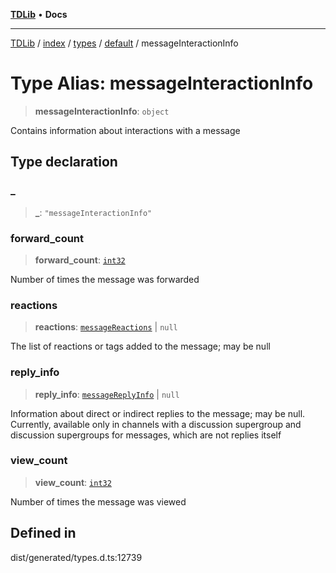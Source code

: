 [**TDLib**](../../../../../../README.md) • **Docs**

***

[TDLib](../../../../../../modules.md) / [index](../../../../../README.md) / [types](../../../README.md) / [default](../README.md) / messageInteractionInfo

# Type Alias: messageInteractionInfo

> **messageInteractionInfo**: `object`

Contains information about interactions with a message

## Type declaration

### \_

> **\_**: `"messageInteractionInfo"`

### forward\_count

> **forward\_count**: [`int32`](int32-1.md)

Number of times the message was forwarded

### reactions

> **reactions**: [`messageReactions`](messageReactions-1.md) \| `null`

The list of reactions or tags added to the message; may be null

### reply\_info

> **reply\_info**: [`messageReplyInfo`](messageReplyInfo-1.md) \| `null`

Information about direct or indirect replies to the message; may be null. Currently, available only in channels with a discussion supergroup and discussion supergroups for messages, which are not replies itself

### view\_count

> **view\_count**: [`int32`](int32-1.md)

Number of times the message was viewed

## Defined in

dist/generated/types.d.ts:12739
